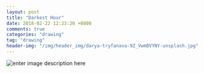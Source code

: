 ```yaml
---
layout: post
title: "Darkest Hour"
date: 2018-02-22 12:23:20 +0800
comments: true
categories: "drawing"
tag: "drawing"
header-img: "/img/header_img/darya-tryfanava-9Z_VwmBVYNY-unsplash.jpg"
---
```

![enter image description here](DarkestHour.png)
